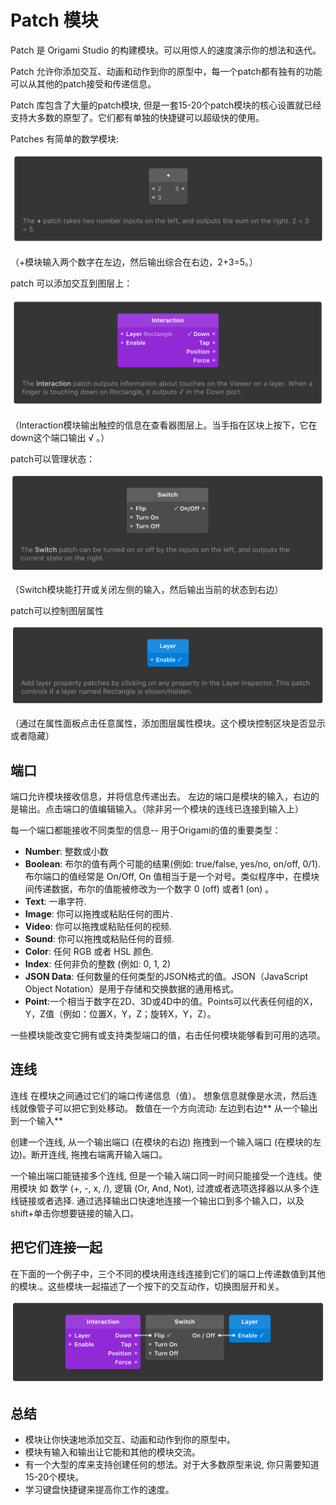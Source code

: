 # Patch 模块

Patch 是 Origami Studio 的构建模块。可以用惊人的速度演示你的想法和迭代。

Patch 允许你添加交互、动画和动作到你的原型中，每一个patch都有独有的功能可以从其他的patch接受和传递信息。

Patch 库包含了大量的patch模块, 但是一套15-20个patch模块的核心设置就已经支持大多数的原型了。它们都有单独的快捷键可以超级快的使用。

Patches 有简单的数学模块:

![](/assets/1.png)

（+模块输入两个数字在左边，然后输出综合在右边，2+3=5。）

patch 可以添加交互到图层上：

![](/assets/2.png)

（Interaction模块输出触控的信息在查看器图层上。当手指在区块上按下，它在down这个端口输出 √ 。）

patch可以管理状态：

![](/assets/3.png)

（Switch模块能打开或关闭左侧的输入，然后输出当前的状态到右边）

patch可以控制图层属性

![](/assets/4.png)

（通过在属性面板点击任意属性，添加图层属性模块。这个模块控制区块是否显示或者隐藏）

## 端口

端口允许模块接收信息，并将信息传递出去。 左边的端口是模块的输入，右边的是输出。点击端口的值编辑输入。（除非另一个模块的连线已连接到输入上）

每一个端口都能接收不同类型的信息-- 用于Origami的值的重要类型：

* **Number**: 整数或小数
* **Boolean**: 布尔的值有两个可能的结果\(例如: true\/false, yes\/no, on\/off, 0\/1\). 布尔端口的值经常是 On\/Off,  On 值相当于是一个对号。类似程序中，在模块间传递数据，布尔的值能被修改为一个数字 0 \(off\) 或者1 \(on\) 。
* **Text**: 一串字符.
* **Image**: 你可以拖拽或粘贴任何的图片.
* **Video**: 你可以拖拽或粘贴任何的视频.
* **Sound**: 你可以拖拽或粘贴任何的音频.
* **Color**: 任何 RGB 或者 HSL 颜色.
* **Index**: 任何非负的整数 \(例如: 0, 1, 2\)
* **JSON Data**: 任何数量的任何类型的JSON格式的值。JSON（JavaScript Object Notation）是用于存储和交换数据的通用格式。 
* **Point**:一个相当于数字在2D、3D或4D中的值。Points可以代表任何组的X，Y，Z值（例如：位置X，Y，Z；旋转X，Y，Z）。 

一些模块能改变它拥有或支持类型端口的值，右击任何模块能够看到可用的选项。

## 连线

连线 在模块之间通过它们的端口传递信息（值）。 想象信息就像是水流，然后连线就像管子可以把它到处移动。 数值在一个方向流动: 左边到右边** 从一个输出到一个输入**

创建一个连线, 从一个输出端口 \(在模块的右边\) 拖拽到一个输入端口 \(在模块的左边\)。断开连线, 拖拽右端离开输入端口。

一个输出端口能链接多个连线, 但是一个输入端口同一时间只能接受一个连线。使用模块 如 数学 \(+, -, x, \/\), 逻辑 \(Or, And, Not\), 过渡或者选项选择器以从多个连线链接或者选择. 通过选择输出口快速地连接一个输出口到多个输入口，以及shift+单击你想要链接的输入口。

## 把它们连接一起

在下面的一个例子中，三个不同的模块用连线连接到它们的端口上传递数值到其他的模块.。这些模块一起描述了一个按下的交互动作，切换图层开和关。

![](/assets/5.png)

## 总结

* 模块让你快速地添加交互、动画和动作到你的原型中。
* 模块有输入和输出让它能和其他的模块交流。
* 有一个大型的库来支持创建任何的想法。对于大多数原型来说, 你只需要知道15-20个模块。
* 学习键盘快捷键来提高你工作的速度。

